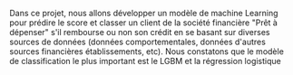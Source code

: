 Dans ce projet, nous allons développer un modèle de machine Learning pour prédire le score et classer un client de la société financière "Prêt à dépenser" s'il rembourse ou non son crédit en se basant sur diverses sources de données (données comportementales, données d'autres sources financières établissements, etc). Nous constatons que le modèle de classification le plus important est le LGBM et la régression logistique
